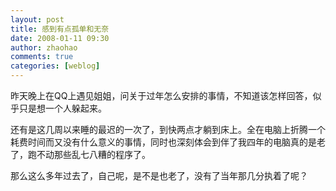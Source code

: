 ```yaml
---
layout: post
title: 感到有点孤单和无奈
date: 2008-01-11 09:30
author: zhaohao
comments: true
categories: [weblog]
---
```

昨天晚上在QQ上遇见姐姐，问关于过年怎么安排的事情，不知道该怎样回答，似乎只是想一个人躲起来。

还有是这几周以来睡的最迟的一次了，到快两点才躺到床上。全在电脑上折腾一个耗费时间而又没有什么意义的事情，同时也深刻体会到伴了我四年的电脑真的是老了，跑不动那些乱七八糟的程序了。

那么这么多年过去了，自己呢，是不是也老了，没有了当年那几分执着了呢？
